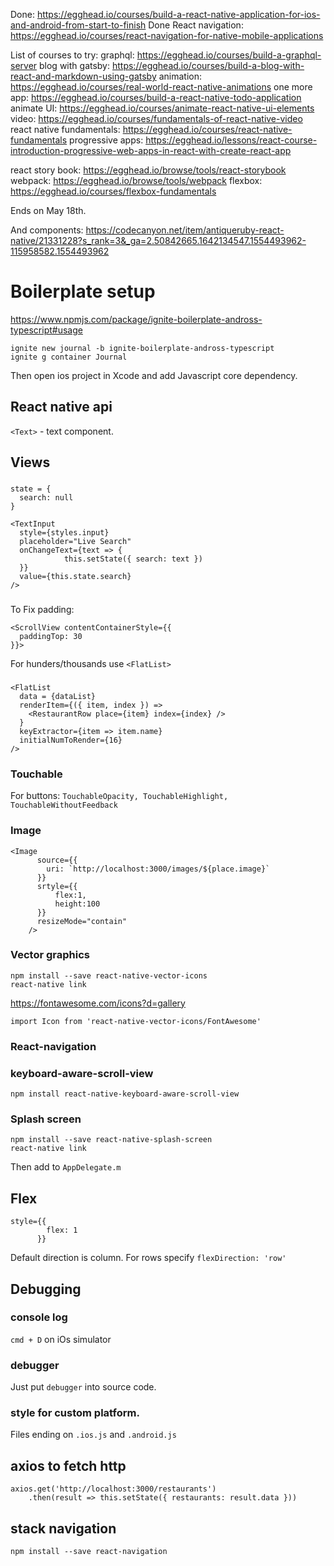 Done: https://egghead.io/courses/build-a-react-native-application-for-ios-and-android-from-start-to-finish
Done React navigation: https://egghead.io/courses/react-navigation-for-native-mobile-applications


List of courses to try:
graphql: https://egghead.io/courses/build-a-graphql-server
blog with gatsby: https://egghead.io/courses/build-a-blog-with-react-and-markdown-using-gatsby
animation: https://egghead.io/courses/real-world-react-native-animations
one more app: https://egghead.io/courses/build-a-react-native-todo-application
animate UI: https://egghead.io/courses/animate-react-native-ui-elements
video: https://egghead.io/courses/fundamentals-of-react-native-video
react native fundamentals: https://egghead.io/courses/react-native-fundamentals
progressive apps: https://egghead.io/lessons/react-course-introduction-progressive-web-apps-in-react-with-create-react-app

react story book: https://egghead.io/browse/tools/react-storybook
webpack: https://egghead.io/browse/tools/webpack
flexbox: https://egghead.io/courses/flexbox-fundamentals

Ends on May 18th.


And components:
https://codecanyon.net/item/antiqueruby-react-native/21331228?s_rank=3&_ga=2.50842665.1642134547.1554493962-115958582.1554493962


# Boilerplate setup
https://www.npmjs.com/package/ignite-boilerplate-andross-typescript#usage
```
ignite new journal -b ignite-boilerplate-andross-typescript
ignite g container Journal
```
Then open ios project in Xcode and add Javascript core dependency.

## React native api
`<Text>` - text component. 

## Views
### <TextInput>
```
state = {
  search: null
}

<TextInput 
  style={styles.input} 
  placeholder="Live Search"
  onChangeText={text => {
            this.setState({ search: text })
  }}
  value={this.state.search}
/>
```
### <ScrollView>
To Fix padding:
```
<ScrollView contentContainerStyle={{
  paddingTop: 30
}}>
```
For hunders/thousands use `<FlatList>`
### <FlatList>
```
<FlatList
  data = {dataList}
  renderItem={({ item, index }) => 
    <RestaurantRow place={item} index={index} />
  }
  keyExtractor={item => item.name}
  initialNumToRender={16}
/>
```
### Touchable
For buttons:  `TouchableOpacity, TouchableHighlight, TouchableWithoutFeedback`

### Image
```
<Image 
      source={{ 
        uri: `http://localhost:3000/images/${place.image}`
      }}
      srtyle={{
          flex:1,
          height:100
      }}
      resizeMode="contain"
    />
```

### Vector graphics
```
npm install --save react-native-vector-icons
react-native link
```
https://fontawesome.com/icons?d=gallery
```
import Icon from 'react-native-vector-icons/FontAwesome'
```

### React-navigation
### keyboard-aware-scroll-view
`npm install react-native-keyboard-aware-scroll-view`

### Splash screen
```
npm install --save react-native-splash-screen
react-native link
```
Then add to `AppDelegate.m` 


## Flex
```
style={{
        flex: 1
      }}
```
Default direction is column. For rows specify `flexDirection: 'row'`


## Debugging
### console log
`cmd + D` on iOs simulator

### debugger
Just put `debugger` into source code.
### style for custom platform.
Files ending on `.ios.js` and `.android.js`

## axios to fetch http
```
axios.get('http://localhost:3000/restaurants')
    .then(result => this.setState({ restaurants: result.data }))
```

## stack navigation
```
npm install --save react-navigation
```